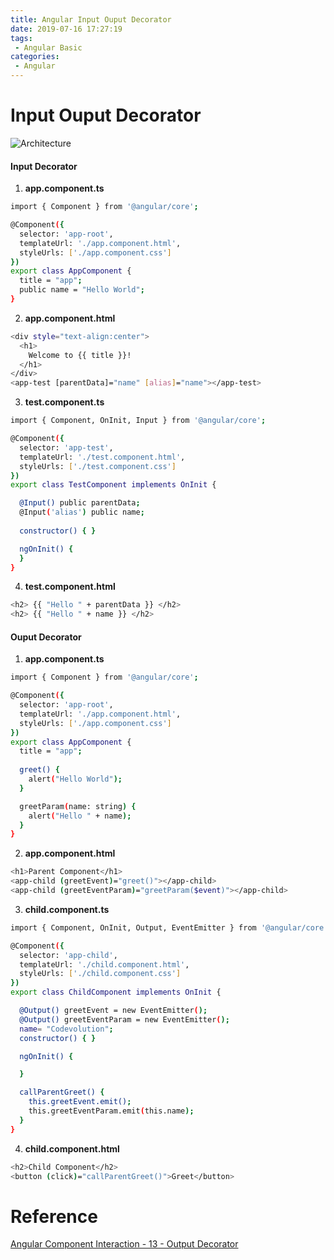 ```yaml
---
title: Angular Input Ouput Decorator
date: 2019-07-16 17:27:19
tags:
 - Angular Basic
categories: 
 - Angular
---
```


# Input Ouput Decorator
![Architecture](1.png)

#### Input Decorator
1. **app.component.ts**
~~~ bash
import { Component } from '@angular/core';

@Component({
  selector: 'app-root',
  templateUrl: './app.component.html',
  styleUrls: ['./app.component.css']
})
export class AppComponent {
  title = "app";
  public name = "Hello World";
}
~~~

2. **app.component.html**
~~~ bash
<div style="text-align:center">
  <h1>
    Welcome to {{ title }}!
  </h1>
</div>
<app-test [parentData]="name" [alias]="name"></app-test>
~~~

3. **test.component.ts**
~~~ bash
import { Component, OnInit, Input } from '@angular/core';

@Component({
  selector: 'app-test',
  templateUrl: './test.component.html',
  styleUrls: ['./test.component.css']
})
export class TestComponent implements OnInit {

  @Input() public parentData;
  @Input('alias') public name;
  
  constructor() { }

  ngOnInit() {
  }
}
~~~

4. **test.component.html**
~~~ bash
<h2> {{ "Hello " + parentData }} </h2>
<h2> {{ "Hello " + name }} </h2>
~~~

#### Ouput Decorator
1. **app.component.ts**
~~~ bash
import { Component } from '@angular/core';

@Component({
  selector: 'app-root',
  templateUrl: './app.component.html',
  styleUrls: ['./app.component.css']
})
export class AppComponent {
  title = "app";
  
  greet() {
    alert("Hello World");
  }

  greetParam(name: string) {
    alert("Hello " + name);
  }
}
~~~

2. **app.component.html**
~~~ bash
<h1>Parent Component</h1>
<app-child (greetEvent)="greet()"></app-child>
<app-child (greetEventParam)="greetParam($event)"></app-child>
~~~

3. **child.component.ts**
~~~ bash
import { Component, OnInit, Output, EventEmitter } from '@angular/core';

@Component({
  selector: 'app-child',
  templateUrl: './child.component.html',
  styleUrls: ['./child.component.css']
})
export class ChildComponent implements OnInit {

  @Output() greetEvent = new EventEmitter();
  @Output() greetEventParam = new EventEmitter();
  name= "Codevolution";
  constructor() { }

  ngOnInit() {

  }

  callParentGreet() {
    this.greetEvent.emit();
    this.greetEventParam.emit(this.name);
  }
}
~~~

4. **child.component.html**
~~~ bash
<h2>Child Component</h2>
<button (click)="callParentGreet()">Greet</button>
~~~

# Reference
[Angular Component Interaction - 13 - Output Decorator](https://www.youtube.com/watch?v=QQ4gYIeZQrs&list=PLC3y8-rFHvwgKhaLU8GTyF-5Bb8qT-wzV&index=13)